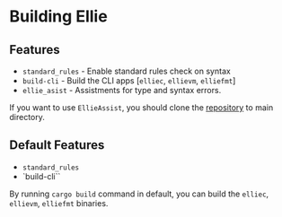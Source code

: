 # Building Ellie

## Features

* `standard_rules` - Enable standard rules check on syntax
* `build-cli` - Build the CLI apps [`elliec`, `ellievm`, `elliefmt`]
* `ellie_asist` - Assistments for type and syntax errors.

If you want to use `EllieAssist`, you should clone the [repository](https://github.com/behemehal/EllieAssist) to main directory. 

## Default Features

* `standard_rules`
* `build-cli``

By running `cargo build` command in default, you can build the `elliec`, `ellievm`, `elliefmt` binaries.
